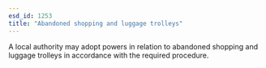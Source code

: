 ```yaml
---
esd_id: 1253
title: "Abandoned shopping and luggage trolleys"
---
```


A local authority may adopt powers in relation to abandoned shopping and luggage trolleys in accordance with the required procedure.

